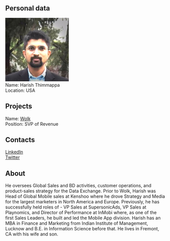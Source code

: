 ## Personal data
![harish thimmappa photo](photo/harish_thimmappa.jpg)  
Name:      Harish Thimmappa   
Location: USA
## Projects 
Name: [Wolk](../projects/wolk.md)  
Position: SVP of Revenue    
## Contacts
[LinkedIn](https://www.linkedin.com/in/thimmappa/)     
[Twitter](https://twitter.com/harishthimmappa)  
## About
He oversees Global Sales and BD activities, customer operations, and product-sales strategy for the Data Exchange. Prior to Wolk, Harish was Head of Global Mobile sales at Kenshoo where he drove Strategy and Media for the largest marketers in North America and Europe. Previously, he has successfully held roles of - VP Sales at SupersonicAds, VP Sales at Playnomics, and Director of Performance at InMobi where, as one of the first Sales Leaders, he built and led the Mobile App division. Harish has an MBA in Finance and Marketing from Indian Institute of Management, Lucknow and B.E. in Information Science before that. He lives in Fremont, CA with his wife and son.
